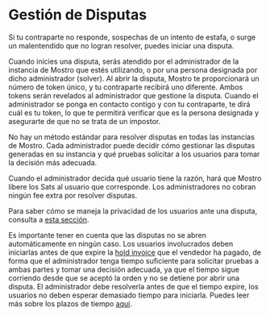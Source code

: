 # Gestión de Disputas

Si tu contraparte no responde, sospechas de un intento de estafa, o surge un malentendido que no logran resolver, puedes iniciar una disputa.

Cuando inicies una disputa, serás atendido por el administrador de la instancia de Mostro que estés utilizando, o por una persona designada por dicho administrador (solver). Al abrir la disputa, Mostro te proporcionará un número de token único, y tu contraparte recibirá uno diferente. Ambos tokens serán revelados al administrador que gestione la disputa. Cuando el administrador se ponga en contacto contigo y con tu contraparte, te dirá cuál es tu token, lo que te permitirá verificar que es la persona designada y asegurarte de que no se trata de un impostor.

No hay un método estándar para resolver disputas en todas las instancias de Mostro. Cada administrador puede decidir cómo gestionar las disputas generadas en su instancia y qué pruebas solicitar a los usuarios para tomar la decisión más adecuada.

Cuando el administrador decida qué usuario tiene la razón, hará que Mostro libere los Sats al usuario que corresponde. Los administradores no cobran ningún fee extra por resolver disputas.

Para saber cómo se maneja la privacidad de los usuarios ante una disputa, consulta a [esta sección](./privacy.md).

Es importante tener en cuenta que las disputas no se abren automáticamente en ningún caso. Los usuarios involucrados deben iniciarlas antes de que expire la [hold invoice](./hold-invoice.md) que el vendedor ha pagado, de forma que el administrador tenga tiempo suficiente para solicitar pruebas a ambas partes y tomar una decisión adecuada, ya que el tiempo sigue corriendo desde que se aceptó la orden y no se detiene por abrir una disputa. El administrador debe resolverla antes de que el tiempo expire, los usuarios no deben esperar demasiado tiempo para iniciarla. Puedes leer más sobre los plazos de tiempo [aquí](./times.md).

